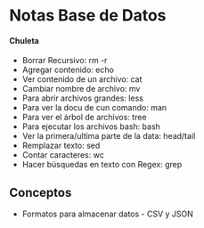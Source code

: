 # Notas Base de Datos  
#### Chuleta  
- Borrar Recursivo: rm -r  
- Agregar contenido: echo  
- Ver contenido de un archivo: cat  
- Cambiar nombre de archivo: mv  
- Para abrir archivos grandes: less  
- Para ver la docu de cun comando: man  
- Para ver el árbol de archivos: tree  
- Para ejecutar los archivos bash: bash  
- Ver la primera/ultima parte de la data: head/tail  
- Remplazar texto: sed  
- Contar caracteres: wc  
- Hacer búsquedas en texto con Regex: grep  

## Conceptos
- Formatos para almacenar datos
        - CSV y JSON
